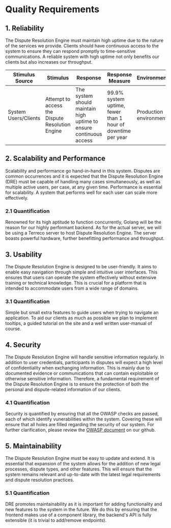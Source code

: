 # Quality Requirements

## 1. Reliability

The Dispute Resolution Engine must maintain high uptime due to the nature of the services we provide. Clients should have continuous access to the system to ensure they can respond promptly to time-sensitive communications. A reliable system with high uptime not only benefits our clients but also increases our throughput.

| Stimulus Source | Stimulus | Response | Response Measure | Environment | Artifact |
|-----------------|----------|----------|------------------|-------------|----------|
| System Users/Clients | Attempt to access the Dispute Resolution Engine | The system should maintain high uptime to ensure continuous access | 99.9% system uptime, fewer than 1 hour of downtime per year | Production environment | Dispute Resolution Engine |

## 2. Scalability and Performance

Scalability and performance go hand-in-hand in this system. Disputes are common occurrences and it is expected that the Dispute Resolution Engine (DRE) must be capable of handling many cases simultaneously, as well as multiple active users, per case, at any given time. Performance is essential for scalability. A system that performs well for each user can scale more effectively.

### 2.1 Quantification

Renowned for its high aptitude to function concurrently, Golang will be the reason for our highly performant backend. As for the actual server, we will be using a Terreco server to host Dispute Resolution Engine. The server boasts powerful hardware, further benefitting performance and throughput.

## 3. Usability

The Dispute Resolution Engine is designed to be user-friendly. It aims to enable easy navigation through simple and intuitive user interfaces. This ensures that users can operate the system effectively without extensive training or technical knowledge. This is crucial for a platform that is intended to accommodate users from a wide range of domains.

### 3.1 Quantification

Simple but small extra features to guide users when trying to navigate an application. To aid our clients as much as possible we plan to implement tooltips, a guided tutorial on the site and a well written user-manual of course.

## 4. Security

The Dispute Resolution Engine will handle sensitive information regularly. In addition to user credentials, participants in disputes will expect a high level of confidentiality when exchanging information. This is mainly due to documented evidence or communications that can contain exploitable or otherwise sensitive information. Therefore, a fundamental requirement of the Dispute Resolution Engine is to ensure the protection of both the personal and dispute-related information of our clients.

### 4.1 Quantification

Security is quantified by ensuring that all the OWASP checks are passed, each of which identify vunerabilities within the system. Covering these will ensure that all holes are filled regarding the security of our system. For further clarification, please review the [OWASP document](https://github.com/COS301-SE-2024/Dispute-Resolution-Engine/blob/feat/documentation/docs/OWASP.md) on our github.

## 5. Maintainability

The Dispute Resolution Engine must be easy to update and extend. It is essential that expansion of the system allows for the addition of new legal processes, dispute types, and other features. This will ensure that the system remains relevant and up-to-date with the latest legal requirements and dispute resolution practices.

### 5.1 Quantification

DRE promotes maintainability as it is important for adding functionality and new features to the system in the future. We do this by ensuring that the frontend makes use of a component library, the backend's API is fully extensible (it is trivial to add/remove endpoints). 

